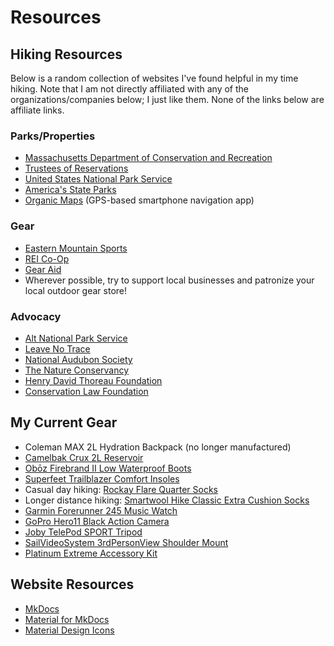 # Resources
## Hiking Resources
Below is a random collection of websites I've found helpful in my time hiking. Note that I am not directly affiliated with any of the organizations/companies below; I just like them. None of the links below are affiliate links.
### Parks/Properties

- [Massachusetts Department of Conservation and Recreation](https://www.mass.gov/orgs/department-of-conservation-recreation)
- [Trustees of Reservations](https://thetrustees.org/)
- [United States National Park Service](https://www.nps.gov/)
- [America's State Parks](https://www.americasstateparks.org/)
- [Organic Maps](https://organicmaps.app/) (GPS-based smartphone navigation app)

### Gear

- [Eastern Mountain Sports](https://www.ems.com/)
- [REI Co-Op](https://www.rei.com/)
- [Gear Aid](https://gearaid.com/)
- Wherever possible, try to support local businesses and patronize your local outdoor gear store!

### Advocacy

- [Alt National Park Service](https://altnps.org/)
- [Leave No Trace](https://lnt.org/)
- [National Audubon Society](https://www.audubon.org/)
- [The Nature Conservancy](https://www.nature.org/)
- [Henry David Thoreau Foundation](https://www.thoreauscholar.org/)
- [Conservation Law Foundation](https://www.clf.org/)

## My Current Gear

- Coleman MAX 2L Hydration Backpack (no longer manufactured)
- [Camelbak Crux 2L Reservoir](https://www.camelbak.com/recreation/shop/reservoirs/crux-2l-reservoir/CB-1229.html)
- [Ob&omacr;z Firebrand II Low Waterproof Boots](https://obozfootwear.com/en-us/product/mens-firebrand-ii-low-waterproof)
- [Superfeet Trailblazer Comfort Insoles](https://www.superfeet.com/en-us/trailblazer-comfort)
- Casual day hiking: [Rockay Flare Quarter Socks](https://rockay.com/products/flare-quarter-run-socks)
- Longer distance hiking: [Smartwool Hike Classic Extra Cushion Socks](https://www.smartwool.com/shop/mens-hiking-socks/hike-classic-edition-extra-cushion-crew-socks-socks-sw013100)
- [Garmin Forerunner 245 Music Watch](https://www.garmin.com/en-US/p/646690)
- [GoPro Hero11 Black Action Camera](https://gopro.com/en/us/shop/cameras/hero11-black/CHDHX-111-master.html)
- [Joby TelePod SPORT Tripod](https://joby.com/us-en/telepod-sport-jb01657-bww/)
- [SailVideoSystem 3rdPersonView Shoulder Mount](https://www.sailvideosystem.com/products/3rdpersonview-shoulder-mount-for-gopro-max-and-others)
- [Platinum Extreme Accessory Kit](https://www.bestbuy.com/site/platinum-extreme-accessory-kit-for-gopro-action-cameras/6402471.p)

## Website Resources

- [MkDocs](https://www.mkdocs.org/)
- [Material for MkDocs](https://squidfunk.github.io/mkdocs-material/)
- [Material Design Icons](https://materialdesignicons.com/)
